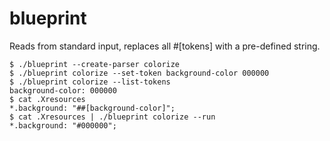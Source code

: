 # blueprint

Reads from standard input, replaces all #[tokens] with a pre-defined string.

```
$ ./blueprint --create-parser colorize
$ ./blueprint colorize --set-token background-color 000000
$ ./blueprint colorize --list-tokens
background-color: 000000
$ cat .Xresources
*.background: "##[background-color]";
$ cat .Xresources | ./blueprint colorize --run
*.background: "#000000";
```
